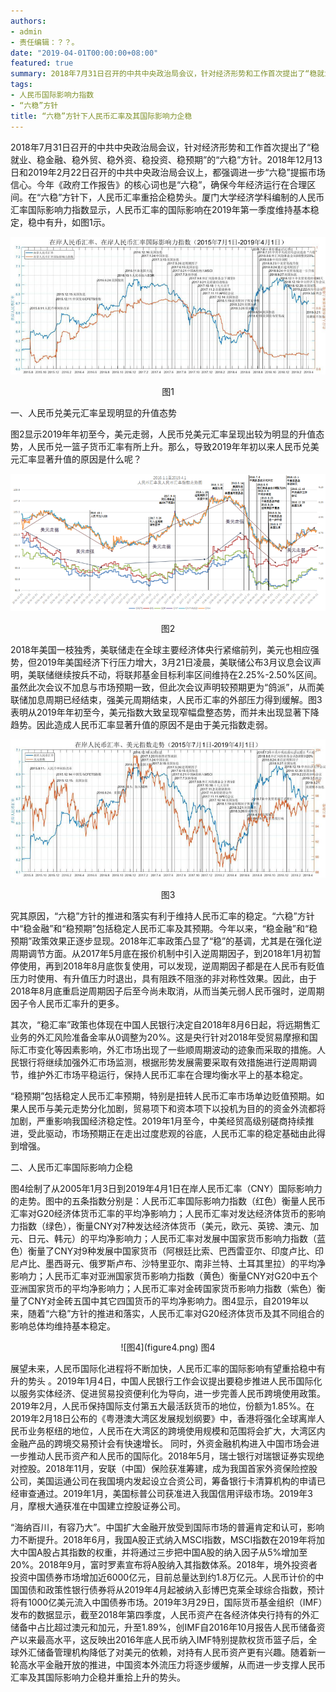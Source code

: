 ```yaml
---
authors:
- admin
- 责任编辑：？？。
date: "2019-04-01T00:00:00+08:00"
featured: true
summary: 2018年7月31日召开的中共中央政治局会议，针对经济形势和工作首次提出了“稳就业、稳金融、稳外贸、稳外资、稳投资、稳预期”的“六稳”方针。2018年12月13日和2019年2月22日召开的中共中央政治局会议上，都强调进一步“六稳”提振市场信心。今年《政府工作报告》的核心词也是“六稳”，确保今年经济运行在合理区间。在“六稳”方针下，人民币汇率重拾企稳势头。厦门大学经济学科编制的人民币汇率国际影响力指数显示，人民币汇率的国际影响在2019年第一季度维持基本稳定，稳中有升···
tags:
- 人民币国际影响力指数
- “六稳”方针
title: “六稳”方针下人民币汇率及其国际影响力企稳
---
```

  2018年7月31日召开的中共中央政治局会议，针对经济形势和工作首次提出了“稳就业、稳金融、稳外贸、稳外资、稳投资、稳预期”的“六稳”方针。2018年12月13日和2019年2月22日召开的中共中央政治局会议上，都强调进一步“六稳”提振市场信心。今年《政府工作报告》的核心词也是“六稳”，确保今年经济运行在合理区间。在“六稳”方针下，人民币汇率重拾企稳势头。厦门大学经济学科编制的人民币汇率国际影响力指数显示，人民币汇率的国际影响在2019年第一季度维持基本稳定，稳中有升，如图1示。

![图1](figure1.png)<p align="center">图1</p>

一、人民币兑美元汇率呈现明显的升值态势

  图2显示2019年年初至今，美元走弱，人民币兑美元汇率呈现出较为明显的升值态势，人民币兑一篮子货币汇率有所上升。那么，导致2019年年初以来人民币兑美元汇率显著升值的原因是什么呢？
 
![图2](figure2.png)<p align="center">图2</p>

  2018年美国一枝独秀，美联储走在全球主要经济体央行紧缩前列，美元也相应强势，但2019年美国经济下行压力增大，3月21日凌晨，美联储公布3月议息会议声明，美联储继续按兵不动，将联邦基金目标利率区间维持在2.25%-2.50%区间。虽然此次会议不加息与市场预期一致，但此次会议声明较预期更为“鸽派”，从而美联储加息周期已经结束，强美元周期结束，人民币汇率的外部压力得到缓解。图3表明从2019年年初至今，美元指数大致呈现窄幅盘整态势，而并未出现显著下降趋势。因此造成人民币汇率显著升值的原因不是由于美元指数走弱。
 
![图3](figure3.png)<p align="center">图3</p>

  究其原因，“六稳”方针的推进和落实有利于维持人民币汇率的稳定。“六稳”方针中“稳金融”和“稳预期”包括稳定人民币汇率及其预期。今年以来，“稳金融”和“稳预期”政策效果正逐步显现。2018年汇率政策凸显了“稳”的基调，尤其是在强化逆周期调节方面。从2017年5月底在报价机制中引入逆周期因子，到2018年1月初暂停使用，再到2018年8月底恢复使用，可以发现，逆周期因子都是在人民币有贬值压力时使用、有升值压力时退出，具有阻跌不阻涨的非对称性效果。因此，由于2018年8月底重启逆周期因子后至今尚未取消，从而当美元弱人民币强时，逆周期因子令人民币汇率升的更多。

  其次，“稳汇率”政策也体现在中国人民银行决定自2018年8月6日起，将远期售汇业务的外汇风险准备金率从0调整为20%。这是央行针对2018年受贸易摩擦和国际汇市变化等因素影响，外汇市场出现了一些顺周期波动的迹象而采取的措施。人民银行将继续加强外汇市场监测，根据形势发展需要采取有效措施进行逆周期调节，维护外汇市场平稳运行，保持人民币汇率在合理均衡水平上的基本稳定。

  “稳预期”包括稳定人民币汇率预期，特别是扭转人民币汇率市场单边贬值预期。如果人民币与美元走势分化加剧，贸易项下和资本项下以投机为目的的资金外流都将加剧，严重影响我国经济稳定性。2019年1月至今，中美经贸高级别磋商持续推进，受此驱动，市场预期正在走出过度悲观的谷底，人民币汇率的稳定基础由此得到增强。

二、人民币汇率国际影响力企稳

  图4绘制了从2005年1月3日到2019年4月1日在岸人民币汇率（CNY）国际影响力的走势。图中的五条指数分别是：人民币汇率国际影响力指数（红色）衡量人民币汇率对G20经济体货币汇率的平均净影响力；人民币汇率对发达经济体货币的影响力指数（绿色），衡量CNY对7种发达经济体货币（美元，欧元、英镑、澳元、加元、日元、韩元）的平均净影响力；人民币汇率对发展中国家货币影响力指数（蓝色）衡量了CNY对9种发展中国家货币（阿根廷比索、巴西雷亚尔、印度卢比、印尼卢比、墨西哥元、俄罗斯卢布、沙特里亚尔、南非兰特、土耳其里拉）的平均净影响力；人民币汇率对亚洲国家货币影响力指数（黄色）衡量CNY对G20中五个亚洲国家货币的平均净影响力；人民币汇率对金砖国家货币影响力指数（紫色）衡量了CNY对金砖五国中其它四国货币的平均净影响力。图4显示，自2019年以来，随着“六稳”方针的推进和落实，人民币汇率对G20经济体货币及其不同组合的影响总体均维持基本稳定。
  
<div align=center>
![图4](figure4.png)
图4
</div>  

  展望未来，人民币国际化进程将不断加快，人民币汇率的国际影响有望重拾稳中有升的势头 。2019年1月4日，中国人民银行工作会议提出要稳步推进人民币国际化以服务实体经济、促进贸易投资便利化为导向，进一步完善人民币跨境使用政策。2019年2月，人民币保持国际支付第五大最活跃货币的地位，份额为1.85%。在2019年2月18日公布的《粤港澳大湾区发展规划纲要》中，香港将强化全球离岸人民币业务枢纽的地位，人民币在大湾区的跨境使用规模和范围将会扩大，大湾区内金融产品的跨境交易预计会有快速增长。
同时，外资金融机构进入中国市场会进一步推动人民币资产和人民币的国际化。2018年5月，瑞士银行对瑞银证券实现绝对控股。2018年11月，安联（中国）保险获准筹建，成为我国首家外资保险控股公司，美国运通公司在我国境内发起设立合资公司，筹备银行卡清算机构的申请已经审查通过。2019年1月，美国标普公司获准进入我国信用评级市场。2019年3月，摩根大通获准在中国建立控股证券公司。

  “海纳百川，有容乃大”。中国扩大金融开放受到国际市场的普遍肯定和认可，影响力不断提升。2018年6月，我国A股正式纳入MSCI指数，MSCI指数在2019年将加大中国A股占其指数的权重，并将通过三步把中国A股的纳入因子从5%增加至20%。2018年9月，富时罗素宣布将A股纳入其指数体系。2018年，境外投资者投资中国债券市场增加近6000亿元，目前总量达到约1.8万亿元。人民币计价的中国国债和政策性银行债券将从2019年4月起被纳入彭博巴克莱全球综合指数，预计将有1000亿美元流入中国债券市场。2019年3月29日，国际货币基金组织（IMF）发布的数据显示，截至2018年第四季度，人民币资产在各经济体央行持有的外汇储备中占比超过澳元和加元，升至1.89%，创IMF自2016年10月报告人民币储备资产以来最高水平，这反映出2016年底人民币纳入IMF特别提款权货币篮子后，全球外汇储备管理机构降低了对美元的依赖，对持有人民币资产更有兴趣。随着新一轮高水平金融开放的推进，中国资本外流压力将逐步缓解，从而进一步支撑人民币汇率及其国际影响力企稳并重拾上升的势头。


